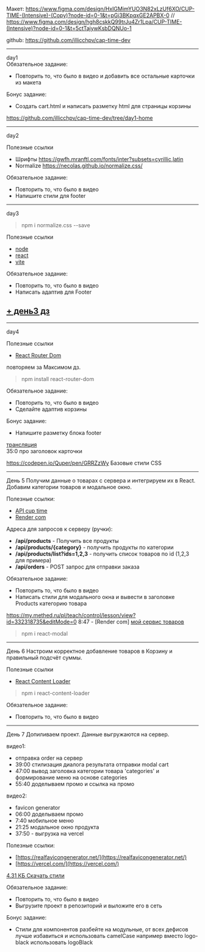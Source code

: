 Макет:
https://www.figma.com/design/HxIGMimYUO3N82xLzUf6XO/CUP-TIME-(Intensive)-(Copy)?node-id=0-1&t=pGi3BKpqxGE2APBX-0
// https://www.figma.com/design/hgh8cskkQ99trJu4Zr1Lpa/CUP-TIME-(Intensive)?node-id=0-1&t=5ctTajywKsbDQNUo-1

github: https://github.com/illicchpv/cap-time-dev

---
day1  
  Обязательное задание:  
  - Повторить то, что было в видео и добавить все остальные карточки из макета

  Бонус задание:  
  - Создать cart.html и написать разметку html для страницы корзины

https://github.com/illicchpv/cap-time-dev/tree/day1-home

---
day2  

Полезные ссылки
- Шрифты https://gwfh.mranftl.com/fonts/inter?subsets=cyrillic,latin
- Normalize https://necolas.github.io/normalize.css/

Обязательное задание:  
- Повторить то, что было в видео
- Напишите стили для footer

---
day3  

>npm i normalize.css --save

Полезные ссылки
- [node](https://nodejs.org/en/)
- [react](https://react.dev/)
- [vite](https://vitejs.dev/)

Обязательное задание:
- Повторить то, что было в видео
- Написать адаптив для Footer

[+ день3 дз](https://github.com/illicchpv/cup-time-react/tree/day3-home)
--

---
day4  

Полезные ссылки  
- [React Router Dom](https://reactrouter.com/en/main/router-components/router)

повторяем за Максимом дз.

>npm install react-router-dom

Обязательное задание:  
- Повторить то, что было в видео
- Сделайте адаптив корзины

Бонус задание:  
- Напишите разметку блока footer

[трансляция](https://www.youtube.com/watch?v=s202RhBo8bE)  
35:0 про 	заголовок карточки

https://codepen.io/Quper/pen/GRRZzWy
	Базовые стили CSS

---
День 5
Получим данные о товарах с сервера и интегрируем их в React. Добавим категории товаров и модальное окно.

Полезные ссылки:
- [API cup time](https://github.com/Quper24/cup-time-api)
- [Render com](https://render.com/)

Адреса для запросов к серверу (ручки):
- **/api/products** - Получить все продукты
- **/api/products/{category}** - получить продукты по категории
- **/api/products/list?ids=1,2,3** - получить список товаров по id (1,2,3 для примера)
- **/api/orders** - POST запрос для отправки заказа

Обязательное задание:
- Повторить то, что было в видео
- Написать стили для модального окна и вывести в заголовке Products категорию товара


https://my.methed.ru/pl/teach/control/lesson/view?id=332318735&editMode=0
8:47 - [Render com]
  [мой сервис товаров](https://cup-time-api-q31j.onrender.com)

>npm i react-modal  

---
День 6 Настроим корректное добавление товаров в Корзину и правильный подсчёт суммы.

Полезные ссылки  
- [React Content Loader](https://www.npmjs.com/package/react-content-loader)

>npm i react-content-loader

Обязательное задание:  
- Повторить то, что было в видео

---
День 7 Допиливаем проект. Данные выгружаются на сервер.

видео1:
 - отправка order на сервер
 - 39:00 стилизация диалога результата отправки modal cart
 - 47:00 вывод заголовка категории товара 'categories' и формирование меню на основе categories
 - 55:40 доделываем промо и ссылка на промо

видео2:
- favicon generator
- 06:00 доделываем промо
- 7:40 мобильное меню
- 21:25 модальное окно продукта
- 37:50 - выгрузка на vercel

Полезные ссылки:  
- [https://realfavicongenerator.net/](https://realfavicongenerator.net/)
- [https://vercel.com/](https://vercel.com/)


[4.31 КБ Скачать стили](https://fs24.getcourse.ru/fileservice/file/download/a/251231/sc/114/h/26f37d339f05c727f53f92a0d267cf94.zip)

Обязательное задание:
- Повторить то, что было в видео
- Выгрузите проект в репозиторий и выложите его в сеть

Бонус задание:
- Стили для компонентов разбейте на модульные, от всех дефисов лучше избавиться и использовать camelCase например вместо logo-black использовать logoBlack

